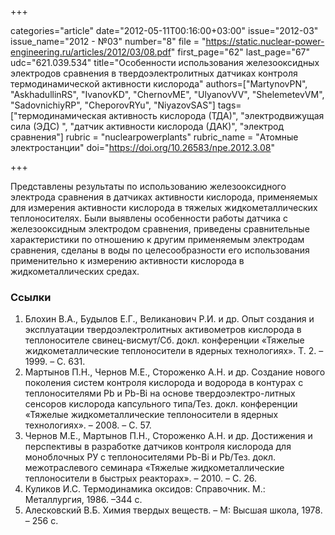 +++

categories="article"
date="2012-05-11T00:16:00+03:00"
issue="2012-03"
issue_name="2012 - №03"
number="8"
file = "https://static.nuclear-power-engineering.ru/articles/2012/03/08.pdf"
first_page="62"
last_page="67"
udc="621.039.534"
title="Особенности использования железооксидных электродов сравнения в твердоэлектролитных датчиках контроля термодинамической активности кислорода"
authors=["MartynovPN", "AskhadullinRS", "IvanovKD", "ChernovME", "UlyanovVV", "ShelemetevVM", "SadovnichiyRP", "CheporovRYu", "NiyazovSAS"]
tags=["термодинамическая активность кислорода (ТДА)", "электродвижущая сила (ЭДС) ", "датчик активности кислорода (ДАК)", "электрод сравнения"]
rubric = "nuclearpowerplants"
rubric_name = "Атомные электростанции"
doi="https://doi.org/10.26583/npe.2012.3.08"

+++

Представлены результаты по использованию железооксидного электрода сравнения в датчиках активности кислорода, применяемых для измерения активности кислорода в тяжелых жидкометаллических теплоносителях. Были выявлены особенности работы датчика с железооксидным электродом сравнения, приведены сравнительные характеристики по отношению к другим применяемым электродам сравнения, сделаны в воды по целесообразности его использования применительно к измерению активности кислорода в жидкометаллических средах.

### Ссылки

1. Блохин В.А., Будылов Е.Г., Великанович Р.И. и др. Опыт создания и эксплуатации твердоэлектролитных активометров кислорода в теплоносителе свинец-висмут/Сб. докл. конференции «Тяжелые жидкометаллические теплоносители в ядерных технологиях». Т. 2. – 1999. – С. 631.
2. Мартынов П.Н., Чернов М.Е., Стороженко А.Н. и др. Создание нового поколения систем контроля кислорода и водорода в контурах с теплоносителями Pb и Pb-Bi на основе твердоэлектро-литных сенсоров кислорода капсульного типа/Тез. докл. конференции «Тяжелые жидкометаллические теплоносители в ядерных технологиях». – 2008. – С. 57. 
3. Чернов М.Е., Мартынов П.Н., Стороженко А.Н. и др. Достижения и перспективы в разработке датчиков контроля кислорода для моноблочных РУ с теплоносителями Pb-Bi и Pb/Тез. докл. межотраслевого семинара «Тяжелые жидкометаллические теплоносители в быстрых реакторах». – 2010. – С. 26. 
4. Куликов И.С. Термодинамика оксидов: Справочник. М.: Металлургия, 1986. –344 с. 
5. Алесковский В.Б. Химия твердых веществ. – М: Высшая школа, 1978. – 256 с.